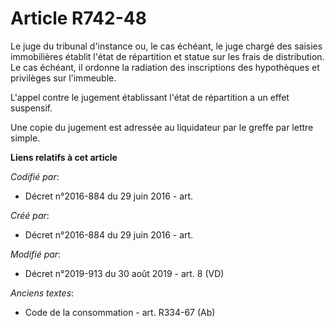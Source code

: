 # Article R742-48

Le juge du tribunal d'instance ou, le cas échéant, le juge chargé des saisies immobilières établit l'état de répartition et
statue sur les frais de distribution. Le cas échéant, il ordonne la radiation des inscriptions des hypothèques et privilèges
sur l'immeuble.

L'appel contre le jugement établissant l'état de répartition a un effet suspensif.

Une copie du jugement est adressée au liquidateur par le greffe par lettre simple.

**Liens relatifs à cet article**

_Codifié par_:

  - Décret n°2016-884 du 29 juin 2016 - art.

_Créé par_:

  - Décret n°2016-884 du 29 juin 2016 - art.

_Modifié par_:

  - Décret n°2019-913 du 30 août 2019 - art. 8 (VD)

_Anciens textes_:

  - Code de la consommation - art. R334-67 (Ab)
